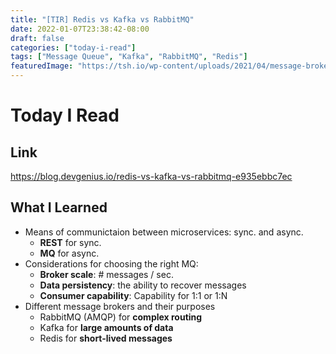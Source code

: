 ```yaml
---
title: "[TIR] Redis vs Kafka vs RabbitMQ"
date: 2022-01-07T23:38:42-08:00
draft: false
categories: ["today-i-read"]
tags: ["Message Queue", "Kafka", "RabbitMQ", "Redis"]
featuredImage: "https://tsh.io/wp-content/uploads/2021/04/message-broker-example-4_.png"
---
```


# Today I Read

## Link

https://blog.devgenius.io/redis-vs-kafka-vs-rabbitmq-e935ebbc7ec

## What I Learned

- Means of communictaion between microservices: sync. and async.
  - **REST** for sync.
  - **MQ** for async.
- Considerations for choosing the right MQ:
  - **Broker scale**: # messages / sec.
  - **Data persistency**: the ability to recover messages
  - **Consumer capability**: Capability for 1:1 or 1:N
- Different message brokers and their purposes
  - RabbitMQ (AMQP) for **complex routing**
  - Kafka for **large amounts of data**
  - Redis for **short-lived messages**

